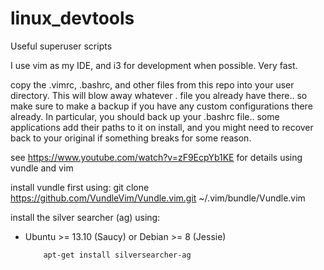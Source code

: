 # linux_devtools
Useful superuser scripts

I use vim as my IDE, and i3 for development when possible. Very fast. 

copy the .vimrc, .bashrc, and other files from this repo into your user directory. This will blow away whatever . file you already have there.. so make sure to make a backup if you have any custom configurations there already. In particular, you should back up your .bashrc file.. some applications add their paths to it on install, and you might need to recover back to your original if something breaks for some reason.

see https://www.youtube.com/watch?v=zF9EcpYb1KE for details using vundle and vim

install vundle first using:
git clone https://github.com/VundleVim/Vundle.vim.git ~/.vim/bundle/Vundle.vim


install the silver searcher (ag) using:
* Ubuntu >= 13.10 (Saucy) or Debian >= 8 (Jessie)

          apt-get install silversearcher-ag
